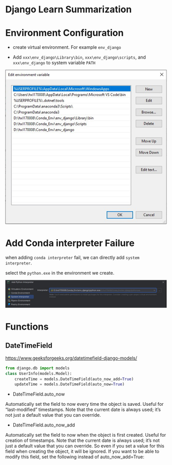 # Django Learn Summarization

# Environment Configuration

- create virtual environment. For example `env_django` 

- Add `xxx\env_django\Library\bin`, `xxx\env_django\scripts`, and `xxx\env_django` to system variable `PATH`

![](Django%20Learn%20Summarization.assets/9b0f68bda07d36feef26c3fe1f4c2b842d366fef.jpg)

# Add Conda interpreter Failure

when adding `conda interpreter` fail, we can directly add `system interpreter`. 

select the `python.exe` in the environment we create.

![](Django%20Learn%20Summarization.assets/6a9c0f8931a77c7a7db42c0b0db59cfb3386e98f.jpg)

# Functions

## DateTimeField

https://www.geeksforgeeks.org/datetimefield-django-models/

```python
from django.db import models
class UserInfo(models.Model):
    createTime = models.DateTimeField(auto_now_add=True)
    updateTime = models.DateTimeField(auto_now=True)
```

- DateTimeField.auto_now

Automatically set the field to now every time the object is saved. Useful for “last-modified” timestamps. Note that the current date is always used; it’s not just a default value that you can override.

- DateTimeField.auto_now_add

Automatically set the field to now when the object is first created. Useful for creation of timestamps. Note that the current date is always used; it’s not just a default value that you can override. So even if you set a value for this field when creating the object, it will be ignored. If you want to be able to modify this field, set the following instead of auto_now_add=True:

